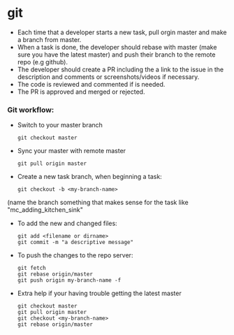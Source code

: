 # git
* Each time that a developer starts a new task, pull orgin master and make a branch from master.
* When a task is done, the developer should rebase with master (make sure you have the latest master) and push their branch to the remote repo (e.g github).
* The developer should create a PR including the a link to the issue in the description and comments or screenshots/videos if necessary.
* The code is reviewed and commented if is needed.
* The PR is approved and merged or rejected.

### Git workflow:
* Switch to your master branch

      git checkout master
      
* Sync your master with remote master

      git pull origin master
      
* Create a new task branch, when beginning a task:

      git checkout -b <my-branch-name>

(name the branch something that makes sense for the task like "mc_adding_kitchen_sink"

* To add the new and changed files:

      git add <filename or dirname>
      git commit -m "a descriptive message"

* To push the changes to the repo server:
      
      git fetch
      git rebase origin/master
      git push origin my-branch-name -f
      
* Extra help if your having trouble getting the latest master

      git checkout master
      git pull origin master  
      git checkout <my-branch-name>
      git rebase origin/master
